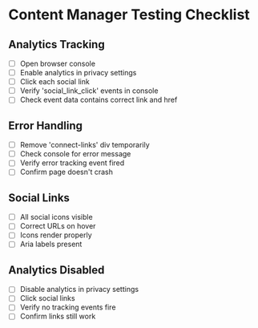 # Content Manager Testing Checklist

## Analytics Tracking

- [ ] Open browser console
- [ ] Enable analytics in privacy settings
- [ ] Click each social link
- [ ] Verify 'social_link_click' events in console
- [ ] Check event data contains correct link and href

## Error Handling

- [ ] Remove 'connect-links' div temporarily
- [ ] Check console for error message
- [ ] Verify error tracking event fired
- [ ] Confirm page doesn't crash

## Social Links

- [ ] All social icons visible
- [ ] Correct URLs on hover
- [ ] Icons render properly
- [ ] Aria labels present

## Analytics Disabled

- [ ] Disable analytics in privacy settings
- [ ] Click social links
- [ ] Verify no tracking events fire
- [ ] Confirm links still work
